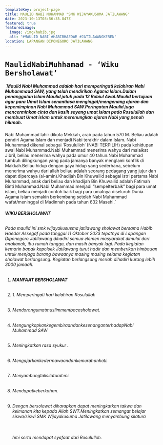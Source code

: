 ```yaml
---
templateKey: project-page
title: MAULID NABI MUHAMMAD "SMK WIJAYAKUSUMA JATILAWANG"
date: 2023-10-13T03:56:35.847Z
featured: true
featuredimage:
  image: /img/habib.jpg
  alt: "#MAULID NABI #HABIBHAEDAR #JATILAWANGKEREN"
location: LAPANGAN DIPONEGORO JATILAWANG
---
```

# `MaulidNabiMuhhamad - ‘Wiku Bersholawat’`

##### `Maulid Nabi Muhammad adalah hari memperingati kelahiran Nabi Muhammaad SAW, yang telah mendirikan Agama Islam.Dalam penanggalan Islam Maulid jatuh pada 12 Robiul Awal.Maulid bertujuan agar para Umat Islam senantiasa mengingat/mengenang ajaran dan kepemimpinan Nabi Muhammad SAW.Peringatan Maulid juga mencerminkan cinta dan kasih sayang umat Islam pada Rosulullah dan membuat Umat islam untuk merenungkan ajaran Nabi yang penuh hikmah.

Nabi Muhammad lahir dikota Mekkah, arab pada tahun 570 M. Beliau adalah pendiri Agama Islam dan menjadi Nabi terakhir dalam Islam. Nabi Muhammad dikenal sebagai  ‘Rosululloh’ (NABI TERPILIH) pada kehidupan awal Nabi Muhammad.Nabi Muhammad menerima wahyu dari malaikat Jibril, beliau menerima wahyu pada umur 40 tahun.Nabi Muhammad tumbuh dilingkungan yang pada jamanya banyak menglami konflik di Makkah.Beliau hidup dengan gaya hidup yang sederhana, sebelum menerima wahyu dari allah beliau adalah seorang pedagang yang jujur dan dapat dipercaya (al-amin).Khadijah Bin Khuwailid sebagai istri pertama Nabi Muhammad, anak dari beliau dan khadijah Bin Khuwailid adalah Fatimah Binti Muhammad.Nabi Muhammad menjadi “sempelterbaik” bagi para umat islam, beliau menjadi contoh baik bagi para umatnya diseluruh Dunia. Agama islam semakin berkembang setelah Nabi Muhammad wafat/meninggal di Madinnah pada tahun 632 Masehi.`

###### **WIKU BERSHOLAWAT**

###### Pada maulid ini smk wijayakususma jatilawang sholawat bersama Habib Haedar Assegaf pada tanggal 11 Oktober 2023 tepatnya di Lapangan Diponegoro Jatilawang dihadiri semua elemen masyarakat dimulai dari anakanak, ibu rumah tangga, dan masih banyak lagi. Pada kegiatan kemarin bapak kapolsek Jatilawang turut hadir dan memberikan himbauan untuk menjaga barang bawaanya masing masing selama kegiatan sholawat berlangsung. Kegiatan berlangsung meriah dihadiri kurang lebih 3000 jamaah.

1. ###### **MANFAAT BERSHOLAWAT**
2. ###### 1﻿. Memperingati hari kelahiran Rosulullah
3. ###### Mendorongumatmuslimmembacasholawat.
4. ###### MengungkapkankegembiraandankesenanganterhadapNabi Muhammad SAW
5. ###### Meningkatkan rasa syukur .
6. ###### Mengajarkankedermawaandankemurahanhati.
7. ###### Menyambungtalisilaturahmi.
8. ###### Mendapatkeberkahan.
9. ###### Dengan bersolawat diharapkan dapat meningkatkan takwa dan keimanan kita kepada Allah SWT.Meningkatkan semangat belajar siswa/siswi SMK Wijayakusuma Jatilawang menyambung silatura

   ![]()

   ###### hmi serta mendapat syafaat dari Rosululloh.